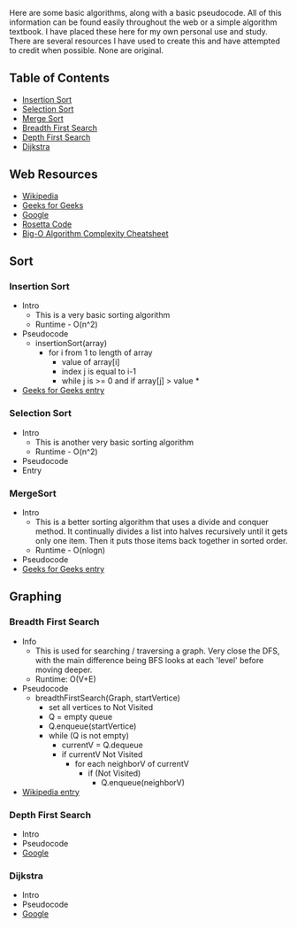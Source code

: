 Here are some basic algorithms, along with a basic pseudocode.  All of this information can be found easily throughout the web or a simple algorithm textbook.  I have placed these here for my own personal use and study.  There are several resources I have used to create this and have attempted to credit when possible.  None are original.

## Table of Contents
- [Insertion Sort](#insertion-sort)
- [Selection Sort](#selection-sort)
- [Merge Sort](#mergesort)
- [Breadth First Search](#breadth-first-search)
- [Depth First Search](#depth-first-search)
- [Dijkstra](#dijkstra)

## Web Resources
- [Wikipedia](https://en.wikipedia.org/wiki/Main_Page)
- [Geeks for Geeks](https://www.geeksforgeeks.org/)
- [Google](http://www.google.com/)
- [Rosetta Code](http://rosettacode.org/wiki/Rosetta_Code)
- [Big-O Algorithm Complexity Cheatsheet](http://bigocheatsheet.com/)

## Sort
### Insertion Sort
* Intro
	* This is a very basic sorting algorithm
	* Runtime - O(n^2)
* Pseudocode
	* insertionSort(array)
		* for i from 1 to length of array
			* value of array[i]
			* index j is equal to i-1
			* while j is >= 0 and if array[j] > value
				*  
* [Geeks for Geeks entry](https://www.geeksforgeeks.org/insertion-sort/)

### Selection Sort
* Intro
	* This is another very basic sorting algorithm
	* Runtime - O(n^2)
* Pseudocode
* Entry

### MergeSort
* Intro
	* This is a better sorting algorithm that uses a divide and conquer method. It continually divides a list into halves recursively until it gets only one item.  Then it puts those items back together in sorted order.
	* Runtime - O(nlogn)
* Pseudocode
* [Geeks for Geeks entry](https://www.geeksforgeeks.org/merge-sort/)

## Graphing
### Breadth First Search
* Info
	* This is used for searching / traversing a graph.  Very close the DFS, with the main difference being BFS looks at each 'level' before moving deeper. 
	* Runtime:  O(V+E)
* Pseudocode
	* breadthFirstSearch(Graph, startVertice)
		* set all vertices to Not Visited
		* Q = empty queue
		* Q.enqueue(startVertice)
		* while (Q is not empty)
			* currentV = Q.dequeue
			* if currentV Not Visited
				* for each neighborV of currentV
					* if (Not Visited)
						* Q.enqueue(neighborV)
* [Wikipedia entry](https://en.wikipedia.org/wiki/Breadth-first_search)

### Depth First Search
* Intro
* Pseudocode
* [Google](http://www.google.com)

### Dijkstra
* Intro
* Pseudocode
* [Google](http://www.google.com)